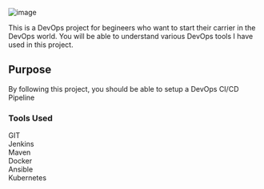 ![image](https://user-images.githubusercontent.com/64546341/110827058-b5787e00-82bb-11eb-850f-7ac903a1d9fa.png)

This is a DevOps project for begineers who want to start their carrier in the DevOps world. You will be able to understand various DevOps tools I have used in this project.

<h2> Purpose </h2>
By following this project, you should be able to setup a DevOps CI/CD Pipeline

<h3> Tools Used </h3>
GIT<br>
Jenkins<br>
Maven<br>
Docker<br>
Ansible<br>
Kubernetes<br>



